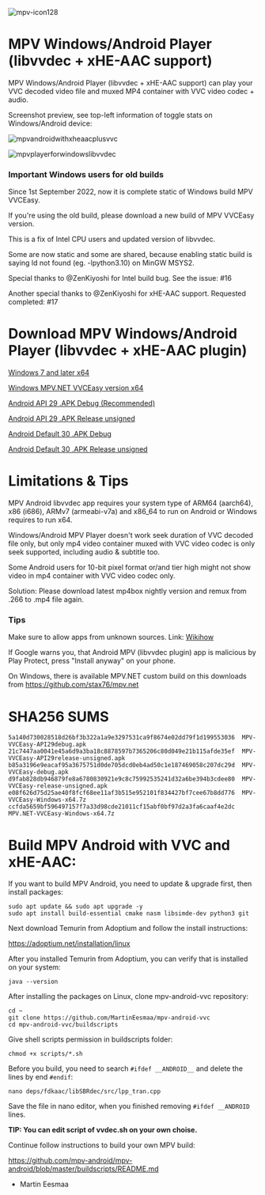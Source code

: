 ![mpv-icon128](https://user-images.githubusercontent.com/88035011/169686347-e7f06fa5-01ea-4b13-9ec6-c87570873db7.png)

# MPV Windows/Android Player (libvvdec + xHE-AAC support)

MPV Windows/Android Player (libvvdec + xHE-AAC support) can play your VVC decoded video file and muxed MP4 container with VVC video codec + audio.

Screenshot preview, see top-left information of toggle stats on Windows/Android device:

![mpvandroidwithxheaacplusvvc](https://user-images.githubusercontent.com/88035011/184468869-7286272c-66e3-4b3e-b1cc-015a6e24103d.jpg)

![mpvplayerforwindowslibvvdec](https://user-images.githubusercontent.com/88035011/176990209-4c6bcc0d-ef14-4e4c-8738-edfbb9a6e1c1.png)

### Important Windows users for old builds

Since 1st September 2022, now it is complete static of Windows build MPV VVCEasy.

If you're using the old build, please download a new build of MPV VVCEasy version.

This is a fix of Intel CPU users and updated version of libvvdec.

Some are now static and some are shared, because enabling static build is saying ld not found (eg. -lpython3.10) on MinGW MSYS2.

Special thanks to @ZenKiyoshi for Intel build bug. See the issue: #16

Another special thanks to @ZenKiyoshi for xHE-AAC support. Requested completed: #17

# Download MPV Windows/Android Player (libvvdec + xHE-AAC plugin)

[Windows 7 and later x64](https://mega.nz/file/Sh0hQCRb#lBzt_sbgwrZhRolkSrXxY4eQHdEoIZ5Lhq3FtogjHE8)

[Windows MPV.NET VVCEasy version x64](https://mega.nz/file/ShMS2CLD#a-UbbvShLJaQy3pZRjRr28vdEV5XtaJYmlFS5T4jPqk)

[Android API 29 .APK Debug (Recommended)](https://mega.nz/file/m5cXXCxZ#5E1Q7GcSLjjIvRoXrSAGPLppSWbvTRKBqfY3xmKrx5s)

[Android API 29 .APK Release unsigned](https://mega.nz/file/e89XWRpJ#nZS-Pj1LG0BR4n65qq0Y2qYDrd61ShHIEkX9khQMCIc)

[Android Default 30 .APK Debug](https://mega.nz/file/KpdjSSwS#PB6nE1ihwP4mVXDxhWWXf-xUZlDD0WocKiFUhLuOsGI)

[Android Default 30 .APK Release unsigned](https://mega.nz/file/n1VQzYqQ#ybY0b-uyGF3QRSPLegd5iZLcqaEEXmPS-2GbUnBrevM)

# Limitations & Tips

MPV Android libvvdec app requires your system type of ARM64 (aarch64), x86 (i686), ARMv7 (armeabi-v7a) and x86_64 to run on Android or Windows requires to run x64.

Windows/Android MPV Player doesn't work seek duration of VVC decoded file only, but only mp4 video container muxed with VVC video codec is only seek supported, including audio & subtitle too.

Some Android users for 10-bit pixel format or/and tier high might not show video in mp4 container with VVC video codec only. 

Solution: Please download latest mp4box nightly version and remux from .266 to .mp4 file again.

### Tips

Make sure to allow apps from unknown sources. Link: [Wikihow](https://www.wikihow.com/Allow-Apps-from-Unknown-Sources-on-Android)

If Google warns you, that Android MPV (libvvdec plugin) app is malicious by Play Protect, press "Install anyway" on your phone.

On Windows, there is available MPV.NET custom build on this downloads from https://github.com/stax76/mpv.net

# SHA256 SUMS
```
5a140d730028518d26bf3b322a1a9e3297531ca9f8674e02dd79f1d199553036  MPV-VVCEasy-API29debug.apk
21c7447aa0041e45a6d9a3ba18c8878597b7365206c80d049e21b115afde35ef  MPV-VVCEasy-API29release-unsigned.apk
b85a3196e9eacaf95a3675751d0de705dcd0eb4ad50c1e187469058c207dc29d  MPV-VVCEasy-debug.apk
d9fab828db946879fe8a6780830921e9c8c75992535241d32a6be394b3cdee80  MPV-VVCEasy-release-unsigned.apk
e08f626d75d25ae40f8fcf68ee11af3b515e952101f834427bf7cee67b8dd776  MPV-VVCEasy-Windows-x64.7z
ccfda5659bf596497157f7a33d98cde21011cf15abf0bf97d2a3fa6caaf4e2dc  MPV.NET-VVCEasy-Windows-x64.7z
```

# Build MPV Android with VVC and xHE-AAC:

If you want to build MPV Android, you need to update & upgrade first, then install packages:
```
sudo apt update && sudo apt upgrade -y
sudo apt install build-essential cmake nasm libsimde-dev python3 git
```

Next download Temurin from Adoptium and follow the install instructions:

https://adoptium.net/installation/linux

After you installed Temurin from Adoptium, you can verify that is installed on your system:
```
java --version
```

After installing the packages on Linux, clone mpv-android-vvc repository:
```
cd ~
git clone https://github.com/MartinEesmaa/mpv-android-vvc
cd mpv-android-vvc/buildscripts
```

Give shell scripts permission in buildscripts folder:
```
chmod +x scripts/*.sh
```

Before you build, you need to search `#ifdef __ANDROID__` and delete the lines by end `#endif`:

```
nano deps/fdkaac/libSBRdec/src/lpp_tran.cpp
```

Save the file in nano editor, when you finished removing `#ifdef __ANDROID` lines.

**TIP: You can edit script of vvdec.sh on your own choise.**

Continue follow instructions to build your own MPV build:

https://github.com/mpv-android/mpv-android/blob/master/buildscripts/README.md

-   Martin Eesmaa
